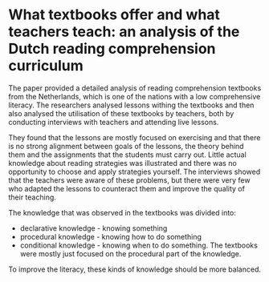# What textbooks offer and what teachers teach: an analysis of the Dutch reading comprehension curriculum

The paper provided a detailed analysis of reading comprehension textbooks from the Netherlands, which is one of the nations with a low comprehensive literacy.
The researchers analysed lessons withing the textbooks and then also analysed the utilisation of these textbooks by teachers, both by conducting interviews with teachers and attending live lessons.

They found that the lessons are mostly focused on exercising and that there is no strong alignment between goals of the lessons, the theory behind them and the assignments that the students must carry out.
Little actual knowledge about reading strategies was illustrated and there was no opportunity to choose and apply strategies yourself.
The interviews showed that the teachers were aware of these problems, but there were very few who adapted the lessons to counteract them and improve the quality of their teaching.

The knowledge that was observed in the textbooks was divided into:
- declarative knowledge - knowing something
- procedural knowledge - knowing how to do something
- conditional knowledge - knowing when to do something.
The textbooks were mostly just focused on the procedural part of the knowledge.

To improve the literacy, these kinds of knowledge should be more balanced.
